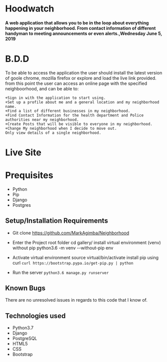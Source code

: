 # Hoodwatch

#### A web application that allows you to be in the loop about everything happening in your neighborhood. From contact information of different handyman to meeting announcements or even alerts.,Wednesday June 5, 2019
<!-- ![Screenshot](Screenshot.png) -->

# B.D.D
To be able to access the application the user should install the latest version of goole chrome, mozilla firefox or explore and load the live link provided.
from this point the user can access an online page with the specified neighboorhood, and can be able to:
```
+Sign in with the application to start using.
+Set up a profile about me and a general location and my neighborhood name.
+Find a list of different businesses in my neighborhood.
+Find Contact Information for the health department and Police authorities near my neighborhood.
+Create Posts that will be visible to everyone in my neighborhood.
+Change My neighborhood when I decide to move out.
Only view details of a single neighborhood.
```

# Live Site


# Prequisites
* Python
* Pip
* Django
* Postgres

## Setup/Installation Requirements
* Git clone https://github.com/MarkAgimba/Neighborhood
* Enter the Project root folder cd gallery/ install virtual environment (venv) without pip python3.6 -m venv --without-pip env 
* Activate virtual environment source virtual/bin/activate install pip using curl
```curl https://bootstrap.pypa.io/get-pip.py | python```

* Run the server ```python3.6 manage.py runserver```

## Known Bugs
There are no unresolved issues in regards to this code that I know of.

## Technologies used
* Python3.7
* Django
* PostgreSQL
* HTML5
* CSS
* Bootstrap